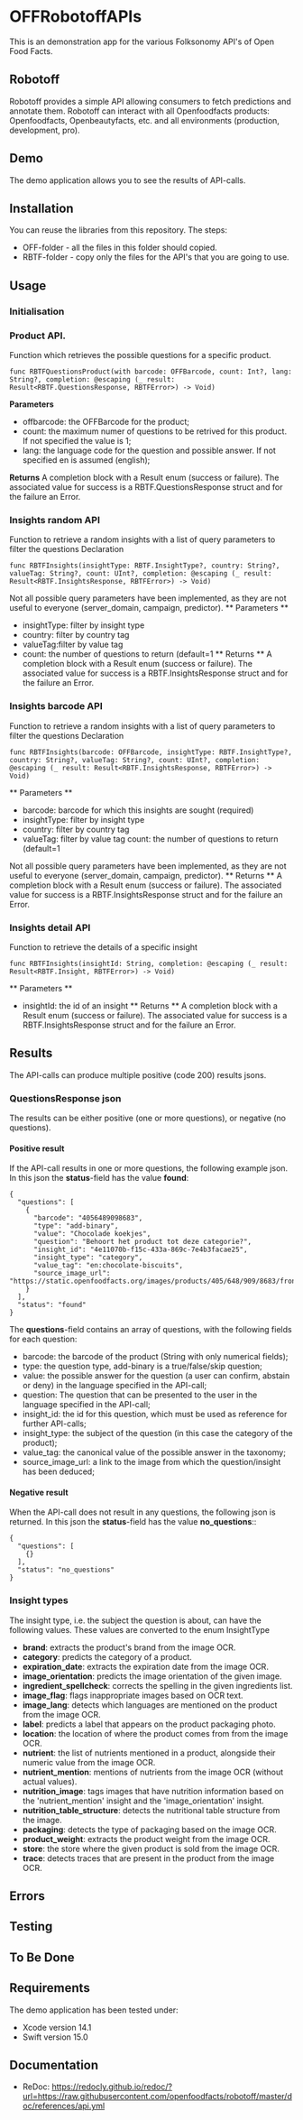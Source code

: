 #  OFFRobotoffAPIs

This is an demonstration app for the various Folksonomy API's of Open Food Facts.

## Robotoff
Robotoff provides a simple API allowing consumers to fetch predictions and annotate them. Robotoff can interact with all Openfoodfacts products: Openfoodfacts, Openbeautyfacts, etc. and all environments (production, development, pro).

## Demo
The demo application allows you to see the results of API-calls.

## Installation
You can reuse the libraries from this repository. The steps:
- OFF-folder - all the files in this folder should copied.
- RBTF-folder - copy only the files for the API's that you are going to use.

## Usage
### Initialisation

### Product API.

Function which retrieves the possible questions for a specific product.
```
func RBTFQuestionsProduct(with barcode: OFFBarcode, count: Int?, lang: String?, completion: @escaping (_ result: Result<RBTF.QuestionsResponse, RBTFError>) -> Void)
```
**Parameters**
- offbarcode: the OFFBarcode for the product;
- count: the maximum numer of questions to be retrived for this product. If not specified the value is 1;
- lang: the language code for the question and possible answer. If not specified en is assumed (english);

**Returns**
A completion block with a Result enum (success or failure). The associated value for success is a RBTF.QuestionsResponse struct and for the failure an Error.

### Insights random API
Function to retrieve a random insights with a list of query parameters to filter the questions
Declaration
```
func RBTFInsights(insightType: RBTF.InsightType?, country: String?, valueTag: String?, count: UInt?, completion: @escaping (_ result: Result<RBTF.InsightsResponse, RBTFError>) -> Void)
```
Not all possible query parameters have been implemented, as they are not useful to everyone (server_domain, campaign, predictor).
** Parameters **
- insightType: filter by insight type
- country: filter by country tag
- valueTag:filter by value tag
- count: the number of questions to return (default=1
** Returns **
A completion block with a Result enum (success or failure). The associated value for success is a RBTF.InsightsResponse struct and for the failure an Error.

### Insights barcode API
Function to retrieve a random insights with a list of query parameters to filter the questions
Declaration
```
func RBTFInsights(barcode: OFFBarcode, insightType: RBTF.InsightType?, country: String?, valueTag: String?, count: UInt?, completion: @escaping (_ result: Result<RBTF.InsightsResponse, RBTFError>) -> Void)
```
** Parameters **
- barcode: barcode for which this insights are sought (required)
- insightType: filter by insight type
- country: filter by country tag
- valueTag: filter by value tag count: the number of questions to return (default=1

Not all possible query parameters have been implemented, as they are not useful to everyone (server_domain, campaign, predictor).
** Returns **
A completion block with a Result enum (success or failure). The associated value for success is a RBTF.InsightsResponse struct and for the failure an Error.

### Insights detail API
Function to retrieve the details of a specific insight
```
func RBTFInsights(insightId: String, completion: @escaping (_ result: Result<RBTF.Insight, RBTFError>) -> Void)
```
** Parameters **
- insightId: the id of an insight
** Returns **
A completion block with a Result enum (success or failure). The associated value for success is a RBTF.InsightsResponse struct and for the failure an Error.

## Results
The API-calls can produce multiple positive (code 200) results jsons.

### QuestionsResponse json
The results can be either positive (one or more questions), or negative (no questions).

#### Positive result
If the API-call results in one or more questions, the following example json. In this json the **status**-field has the value **found**:
```
{
  "questions": [
    {
      "barcode": "4056489098683",
      "type": "add-binary",
      "value": "Chocolade koekjes",
      "question": "Behoort het product tot deze categorie?",
      "insight_id": "4e11070b-f15c-433a-869c-7e4b3facae25",
      "insight_type": "category",
      "value_tag": "en:chocolate-biscuits",
      "source_image_url": "https://static.openfoodfacts.org/images/products/405/648/909/8683/front_de.33.400.jpg"
    }
  ],
  "status": "found"
}
```
The **questions**-field contains an array of questions, with the following fields for each question:
- barcode: the barcode of the product (String with only numerical fields);
- type: the question type, add-binary is a true/false/skip question;
- value: the possible answer for the question (a user can confirm, abstain or deny) in the language specified in the API-call;
- question: The question that can be presented to the user in the language specified in the API-call;
- insight_id: the id for this question, which must be used as reference for further API-calls;
- insight_type: the subject of the question (in this case the category of the product);
- value_tag: the canonical value of the possible answer in the taxonomy;
- source_image\_url: a link to the image from which the question/insight has been deduced;

#### Negative result
When the API-call does not result in any questions, the following json is returned. In this json the **status**-field has the value **no_questions**::
```
{
  "questions": [
    {}
  ],
  "status": "no_questions"
}
```
### Insight types
The insight type, i.e. the subject the question is about, can have the following values. These values are converted to the enum InsightType
- **brand**: extracts the product's brand from the image OCR.
- **category**: predicts the category of a product.
- **expiration_date**: extracts the expiration date from the image OCR.
- **image_orientation**: predicts the image orientation of the given image.
- **ingredient_spellcheck**: corrects the spelling in the given ingredients list.
- **image_flag**: flags inappropriate images based on OCR text.
- **image_lang**: detects which languages are mentioned on the product from the image OCR.
- **label**: predicts a label that appears on the product packaging photo.
- **location**: the location of where the product comes from from the image OCR.
- **nutrient**: the list of nutrients mentioned in a product, alongside their numeric value from the image OCR.
- **nutrient_mention**: mentions of nutrients from the image OCR (without actual values).
- **nutrition_image**: tags images that have nutrition information based on the 'nutrient_mention' insight and the 'image_orientation' insight.
- **nutrition_table_structure**: detects the nutritional table structure from the image.
- **packaging**: detects the type of packaging based on the image OCR.
- **product_weight**: extracts the product weight from the image OCR.
- **store**: the store where the given product is sold from the image OCR.
- **trace**: detects traces that are present in the product from the image OCR.

## Errors

## Testing

## To Be Done

## Requirements
The demo application has been tested under:
- Xcode version 14.1
- Swift version 15.0

## Documentation
- ReDoc: https://redocly.github.io/redoc/?url=https://raw.githubusercontent.com/openfoodfacts/robotoff/master/doc/references/api.yml
